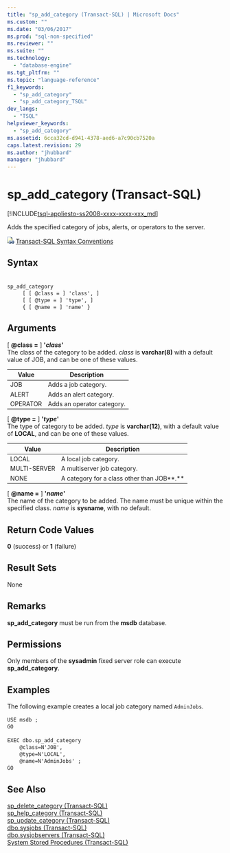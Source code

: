 ```yaml
---
title: "sp_add_category (Transact-SQL) | Microsoft Docs"
ms.custom: ""
ms.date: "03/06/2017"
ms.prod: "sql-non-specified"
ms.reviewer: ""
ms.suite: ""
ms.technology: 
  - "database-engine"
ms.tgt_pltfrm: ""
ms.topic: "language-reference"
f1_keywords: 
  - "sp_add_category"
  - "sp_add_category_TSQL"
dev_langs: 
  - "TSQL"
helpviewer_keywords: 
  - "sp_add_category"
ms.assetid: 6cca32cd-d941-4378-aed6-a7c90cb7520a
caps.latest.revision: 29
ms.author: "jhubbard"
manager: "jhubbard"
---
```

# sp_add_category (Transact-SQL)
[!INCLUDE[tsql-appliesto-ss2008-xxxx-xxxx-xxx_md](../../../a9retired/includes/tsql-appliesto-ss2008-xxxx-xxxx-xxx-md.md)]

  Adds the specified category of jobs, alerts, or operators to the server.  
  
 ![Topic link icon](../../../a9notintoc/media/topic-link.gif "Topic link icon") [Transact-SQL Syntax Conventions](../../../t-sql/language-elements/transact-sql-syntax-conventions-transact-sql.md)  
  
## Syntax  
  
```  
  
sp_add_category   
     [ [ @class = ] 'class', ]   
     [ [ @type = ] 'type', ]   
     { [ @name = ] 'name' }  
```  
  
## Arguments  
 [ **@class =** ] **'***class***'**  
 The class of the category to be added. *class* is **varchar(8)** with a default value of JOB, and can be one of these values.  
  
|Value|Description|  
|-----------|-----------------|  
|JOB|Adds a job category.|  
|ALERT|Adds an alert category.|  
|OPERATOR|Adds an operator category.|  
  
 [ **@type =** ] **'***type***'**  
 The type of category to be added. *type* is **varchar(12)**, with a default value of **LOCAL**, and can be one of these values.  
  
|Value|Description|  
|-----------|-----------------|  
|LOCAL|A local job category.|  
|MULTI-SERVER|A multiserver job category.|  
|NONE|A category for a class other than JOB**.**|  
  
 [ **@name =** ] **'***name***'**  
 The name of the category to be added. The name must be unique within the specified class. *name* is **sysname**, with no default.  
  
## Return Code Values  
 **0** (success) or **1** (failure)  
  
## Result Sets  
 None  
  
## Remarks  
 **sp_add_category** must be run from the **msdb** database.  
  
## Permissions  
 Only members of the **sysadmin** fixed server role can execute **sp_add_category**.  
  
## Examples  
 The following example creates a local job category named `AdminJobs`.  
  
```  
USE msdb ;  
GO  
  
EXEC dbo.sp_add_category  
    @class=N'JOB',  
    @type=N'LOCAL',  
    @name=N'AdminJobs' ;  
GO  
```  
  
## See Also  
 [sp_delete_category &#40;Transact-SQL&#41;](../../../relational-databases/reference/system-stored-procedures/sp-delete-category-transact-sql.md)   
 [sp_help_category &#40;Transact-SQL&#41;](../../../relational-databases/reference/system-stored-procedures/sp-help-category-transact-sql.md)   
 [sp_update_category &#40;Transact-SQL&#41;](../../../relational-databases/reference/system-stored-procedures/sp-update-category-transact-sql.md)   
 [dbo.sysjobs &#40;Transact-SQL&#41;](../../../relational-databases/reference/system-tables/dbo.sysjobs-transact-sql.md)   
 [dbo.sysjobservers &#40;Transact-SQL&#41;](../../../relational-databases/reference/system-tables/dbo.sysjobservers-transact-sql.md)   
 [System Stored Procedures &#40;Transact-SQL&#41;](../../../relational-databases/reference/system-stored-procedures/system-stored-procedures-transact-sql.md)  
  
  